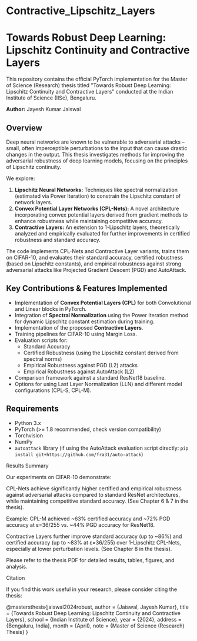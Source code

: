 # Contractive_Lipschitz_Layers

# Towards Robust Deep Learning: Lipschitz Continuity and Contractive Layers

This repository contains the official PyTorch implementation for the Master of Science (Research) thesis titled "Towards Robust Deep Learning: Lipschitz Continuity and Contractive Layers" conducted at the Indian Institute of Science (IISc), Bengaluru.

**Author:** Jayesh Kumar Jaiswal
## Overview

Deep neural networks are known to be vulnerable to adversarial attacks – small, often imperceptible perturbations to the input that can cause drastic changes in the output. This thesis investigates methods for improving the adversarial robustness of deep learning models, focusing on the principles of Lipschitz continuity.

We explore:
1.  **Lipschitz Neural Networks:** Techniques like spectral normalization (estimated via Power Iteration) to constrain the Lipschitz constant of network layers.
2.  **Convex Potential Layer Networks (CPL-Nets):** A novel architecture incorporating convex potential layers derived from gradient methods to enhance robustness while maintaining competitive accuracy.
3.  **Contractive Layers:** An extension to 1-Lipschitz layers, theoretically analyzed and empirically evaluated for further improvements in certified robustness and standard accuracy.

The code implements CPL-Nets and Contractive Layer variants, trains them on CIFAR-10, and evaluates their standard accuracy, certified robustness (based on Lipschitz constants), and empirical robustness against strong adversarial attacks like Projected Gradient Descent (PGD) and AutoAttack.

## Key Contributions & Features Implemented

*   Implementation of **Convex Potential Layers (CPL)** for both Convolutional and Linear blocks in PyTorch.
*   Integration of **Spectral Normalization** using the Power Iteration method for dynamic Lipschitz constant estimation during training.
*   Implementation of the proposed **Contractive Layers**.
*   Training pipelines for CIFAR-10 using Margin Loss.
*   Evaluation scripts for:
    *   Standard Accuracy
    *   Certified Robustness (using the Lipschitz constant derived from spectral norms)
    *   Empirical Robustness against PGD (L2) attacks
    *   Empirical Robustness against AutoAttack (L2)
*   Comparison framework against a standard ResNet18 baseline.
*   Options for using Last Layer Normalization (LLN) and different model configurations (CPL-S, CPL-M).

## Requirements

*   Python 3.x
*   PyTorch (>= 1.8 recommended, check version compatibility)
*   Torchvision
*   NumPy
*    `autoattack` library (if using the AutoAttack evaluation script directly: `pip install git+https://github.com/fra31/auto-attack`)

Results Summary

Our experiments on CIFAR-10 demonstrate:

CPL-Nets achieve significantly higher certified and empirical robustness against adversarial attacks compared to standard ResNet architectures, while maintaining competitive standard accuracy. (See Chapter 6 & 7 in the thesis).

Example: CPL-M achieved ~63% certified accuracy and ~72% PGD accuracy at ε=36/255 vs. ~44% PGD accuracy for ResNet18.

Contractive Layers further improve standard accuracy (up to ~86%) and certified accuracy (up to ~83% at ε=36/255) over 1-Lipschitz CPL-Nets, especially at lower perturbation levels. (See Chapter 8 in the thesis).

Please refer to the thesis PDF for detailed results, tables, figures, and analysis.

Citation

If you find this work useful in your research, please consider citing the thesis:

@mastersthesis{jaiswal2024robust,
  author       = {Jaiswal, Jayesh Kumar},
  title        = {Towards Robust Deep Learning: Lipschitz Continuity and Contractive Layers},
  school       = {Indian Institute of Science},
  year         = {2024},
  address      = {Bengaluru, India},
  month        = {April},
  note         = {Master of Science (Research) Thesis}
}
